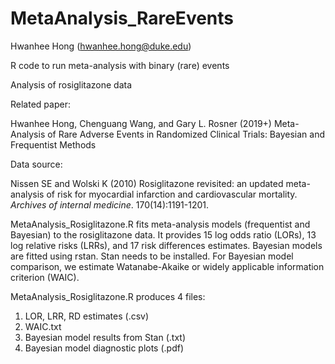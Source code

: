 # MetaAnalysis_RareEvents
Hwanhee Hong (hwanhee.hong@duke.edu)

R code to run meta-analysis with binary (rare) events

Analysis of rosiglitazone data

Related paper:

Hwanhee Hong, Chenguang Wang, and Gary L. Rosner (2019+) Meta-Analysis of Rare Adverse Events in Randomized Clinical Trials: Bayesian and Frequentist Methods  

Data source:

Nissen SE and Wolski K (2010) Rosiglitazone revisited: an updated meta-analysis of risk for myocardial infarction and cardiovascular mortality. *Archives of internal medicine*. 170(14):1191-1201.

MetaAnalysis_Rosiglitazone.R fits meta-analysis models (frequentist and Bayesian) to the rosiglitazone data.
It provides 15 log odds ratio (LORs), 13 log relative risks (LRRs), and 17 risk differences estimates.
Bayesian models are fitted using rstan. Stan needs to be installed.
For Bayesian model comparison, we estimate Watanabe-Akaike or widely applicable information criterion (WAIC).

MetaAnalysis_Rosiglitazone.R produces 4 files:

1. LOR, LRR, RD estimates (.csv)
2. WAIC.txt
3. Bayesian model results from Stan (.txt)
4. Bayesian model diagnostic plots (.pdf)
